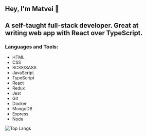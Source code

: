 <h2>Hey, I'm Matvei 👋 </h2>
<h2>A self-taught full-stack developer. Great at writing web app with React over TypeScript.</h2>
<h3 align="left">Languages and Tools:</h3>
<ul>
  <li>HTML</li>
  <li>CSS</li>
  <li>SCSS/SASS</li>
  <li>JavaScript</li>
  <li>TypeScript</li>
  <li>React</li>
  <li>Redux</li>
  <li>Jest</li>
  <li>Git</li>
  <li>Docker</li>
  <li>MongoDB</li>
  <li>Express</li>
  <li>Node</li>
</ul>

![Top Langs](https://github-readme-stats.vercel.app/api/top-langs/?username=matveisch&layout=compact&langs_count=8&theme=github_dark)
